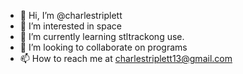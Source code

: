 - 👋 Hi, I’m @charlestriplett
- 👀 I’m interested in space
- 🌱 I’m currently learning stltrackong use.
- 💞️ I’m looking to collaborate on programs
- 📫 How to reach me at charlestriplett13@gmail.com

<!---
charlestriplett/charlestriplett is a ✨ special ✨ repository because its `README.md` (this file) appears on your GitHub profile.
You can click the Preview link to take a look at your changes.
--->
